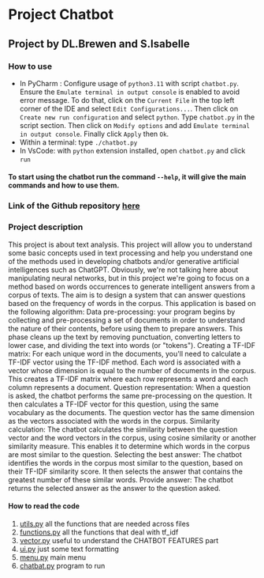 # Project Chatbot
## Project by DL.Brewen and S.Isabelle

### How to use

- In PyCharm :
Configure usage of `python3.11` with script `chatbot.py`. Ensure the `Emulate terminal in output console` is enabled to avoid error message. To do that, click on the `Current File` in the top left corner of the IDE and select `Edit Configurations...`. Then click on `Create new run configuration` and select `python`. Type `chatbot.py` in the script section. Then click on `Modify options` and add `Emulate terminal in output console`. Finally click `Apply` then `Ok`.
- Within a terminal: type `./chatbot.py`
- In VsCode: with `python` extension installed, open `chatbot.py` and click `run`

#### To start using the chatbot run the command `--help`, it will give the main commands and how to use them.

### Link of the Github repository [here](https://github.com/sohukia/pychatbot-digonnauxlanrelec-somphone-int3.git)


### Project description
This project is about text analysis. This project will allow you to understand some basic concepts used in text 
processing and help you understand one of the methods used in developing chatbots and/or generative 
artificial intelligences such as ChatGPT. 
Obviously, we're not talking here about manipulating neural networks, but in this project we're going to focus 
on a method based on words occurrences to generate intelligent answers from a corpus of texts. The aim is to 
design a system that can answer questions based on the frequency of words in the corpus. 
This application is based on the following algorithm: 
Data pre-processing: your program begins by collecting and pre-processing a set of documents in order to 
understand the nature of their contents, before using them to prepare answers. This phase cleans up the text 
by removing punctuation, converting letters to lower case, and dividing the text into words (or "tokens").
Creating a TF-IDF matrix: For each unique word in the documents, you'll need to calculate a TF-IDF vector 
using the TF-IDF method. Each word is associated with a vector whose dimension is equal to the number of 
documents in the corpus. This creates a TF-IDF matrix where each row represents a word and each column 
represents a document.
Question representation: When a question is asked, the chatbot performs the same pre-processing on the 
question. It then calculates a TF-IDF vector for this question, using the same vocabulary as the documents. The 
question vector has the same dimension as the vectors associated with the words in the corpus.
Similarity calculation: The chatbot calculates the similarity between the question vector and the word vectors 
in the corpus, using cosine similarity or another similarity measure. This enables it to determine which words 
in the corpus are most similar to the question.
Selecting the best answer: The chatbot identifies the words in the corpus most similar to the question, based 
on their TF-IDF similarity score. It then selects the answer that contains the greatest number of these similar 
words.
Provide answer: The chatbot returns the selected answer as the answer to the question asked.


#### How to read the code
1. [utils.py](./source/utils.py) all the functions that are needed across files
2. [functions.py](./source/functions.py) all the functions that deal with tf_idf
3. [vector.py](./source/vector.py) useful to understand the CHATBOT FEATURES part
4. [ui.py](./source/ui.py) just some text formatting
5. [menu.py](./source/menu.py) main menu
6. [chatbat.py](chatbot.py) program to run
